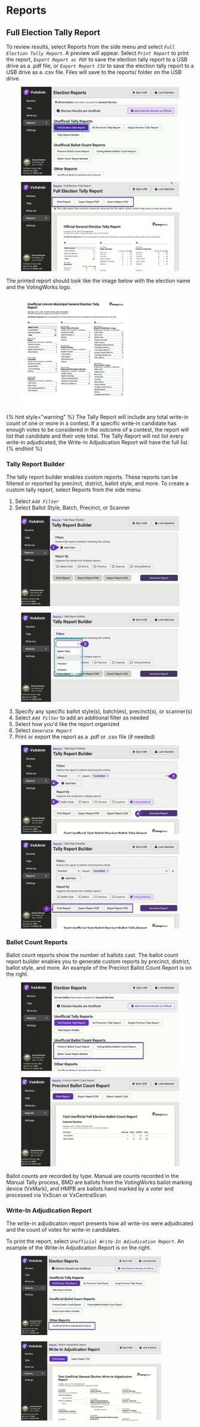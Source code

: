 # Reports

## Full Election Tally Report

To review results, select Reports from the side menu and select _`Full Election Tally Report`._  A preview will appear. Select _`Print Report`_ to print the report, _`Export Report as PDF`_ to save the election tally report to a USB drive as a .pdf file, or _`Export Report CSV`_ to save the election tally report to a USB drive as a .csv file. Files will save to the reports/ folder on the USB drive.

<div>

<figure><img src="../user-manual/.gitbook/assets/vxadmin reports full election tally.png" alt=""><figcaption></figcaption></figure>

 

<figure><img src="../user-manual/.gitbook/assets/vxadmin reports printing options.png" alt=""><figcaption></figcaption></figure>

</div>

The printed report should look like the image below with the election name and the VotingWorks logo.

<figure><img src="../user-manual/.gitbook/assets/image (51).png" alt="" width="290"><figcaption></figcaption></figure>

{% hint style="warning" %}
The Tally Report will include any total write-in count of one or more in a contest. If a specific write-in candidate has enough votes to be considered in the outcome of a contest, the report will list that candidate and their vote total. The Tally Report will not list every write-in adjudicated, the Write-In Adjudication Report will have the full list.
{% endhint %}

### Tally Report Builder

The tally report builder enables custom reports. These reports can be filtered or reported by precinct, district, ballot style, and more. To create a custom tally report, select Reports from the side menu.

1. Select _`Add Filter`_
2. Select Ballot Style, Batch, Precinct, or Scanner

<div align="center">

<figure><img src="../user-manual/.gitbook/assets/Vxadmin report tally report builder add filter.png" alt=""><figcaption></figcaption></figure>

 

<figure><img src="../user-manual/.gitbook/assets/vxadmin tally report builder filter selection.png" alt=""><figcaption></figcaption></figure>

</div>

3. Specify any specific ballot style(s), batch(es), precinct(s), or scanner(s)&#x20;
4. Select _`Add Filter`_ to add an additional filter as needed
5. Select how you'd like the report organized
6. Select _`Generate Report`_
7. Print or export the report as a .pdf or .csv file (if needed)

<div>

<figure><img src="../user-manual/.gitbook/assets/vxadmin tally report builder steps (1).png" alt=""><figcaption></figcaption></figure>

 

<figure><img src="../user-manual/.gitbook/assets/vxadmin reports tally report builder print options (2).png" alt=""><figcaption></figcaption></figure>

</div>

### Ballot Count Reports

Ballot count reports show the number of ballots cast. The ballot count report builder enables you to generate custom reports by precinct, district, ballot style, and more. An example of the Precinct Ballot Count Report is on the right.

<div>

<figure><img src="../user-manual/.gitbook/assets/vxadmin reports unofficial ballot count reports.png" alt=""><figcaption></figcaption></figure>

 

<figure><img src="../user-manual/.gitbook/assets/vxadmin precinct ballot count report.png" alt=""><figcaption></figcaption></figure>

</div>

Ballot counts are recorded by type.  Manual are counts recorded in the Manual Tally process, BMD are ballots from the VotingWorks ballot marking device (VxMark), and HMPB are ballots hand marked by a voter and processed via VxScan or VxCentralScan.

### Write-In Adjudication Report

The write-in adjudication report presents how all write-ins were adjudicated and the count of votes for write-in candidates.

To print the report, select _`Unofficial Write-In Adjudication Report`_. An example of the Write-In Adjudication Report is on the right.

<div>

<figure><img src="../user-manual/.gitbook/assets/image (870).png" alt="" width="375"><figcaption></figcaption></figure>

 

<figure><img src="../user-manual/.gitbook/assets/vxadmin reports write-in adjudication report.png" alt="" width="375"><figcaption></figcaption></figure>

</div>

